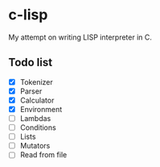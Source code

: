 # c-lisp
 My attempt on writing LISP interpreter in C.

## Todo list
- [x] Tokenizer
- [x] Parser
- [x] Calculator
- [x] Environment
- [ ] Lambdas
- [ ] Conditions
- [ ] Lists
- [ ] Mutators
- [ ] Read from file

